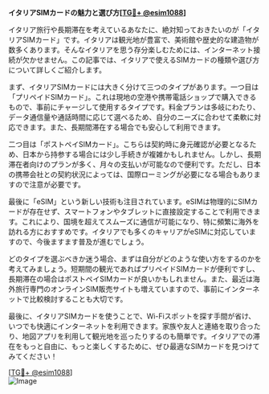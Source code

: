 **イタリアSIMカードの魅力と選び方[[TG💪+ @esim1088](https://t.me/s/esim1088)]**

イタリア旅行や長期滞在を考えているあなたに、絶対知っておきたいのが「イタリアSIMカード」です。イタリアは観光地が豊富で、美術館や歴史的な建造物が数多くあります。そんなイタリアを思う存分楽しむためには、インターネット接続が欠かせません。この記事では、イタリアで使えるSIMカードの種類や選び方について詳しくご紹介します。

まず、イタリアSIMカードには大きく分けて三つのタイプがあります。一つ目は「プリペイドSIMカード」。これは現地の空港や携帯電話ショップで購入できるもので、事前にチャージして使用するタイプです。料金プランは多岐にわたり、データ通信量や通話時間に応じて選べるため、自分のニーズに合わせて柔軟に対応できます。また、長期間滞在する場合でも安心して利用できます。

二つ目は「ポストペイSIMカード」。こちらは契約時に身元確認が必要となるため、日本から持参する場合には少し手続きが複雑かもしれません。しかし、長期滞在者向けのプランが多く、月々の支払いが可能なので便利です。ただし、日本の携帯会社との契約状況によっては、国際ローミングが必要になる場合もありますので注意が必要です。

最後に「eSIM」という新しい技術も注目されています。eSIMは物理的にSIMカードが存在せず、スマートフォンやタブレットに直接設定することで利用できます。これにより、国境を超えてスムーズに通信が可能になり、特に頻繁に海外を訪れる方におすすめです。イタリアでも多くのキャリアがeSIMに対応していますので、今後ますます普及が進むでしょう。

どのタイプを選ぶべきか迷う場合、まずは自分がどのような使い方をするのかを考えてみましょう。短期間の観光であればプリペイドSIMカードが便利ですし、長期滞在の場合はポストペイSIMカードが良いかもしれません。また、最近は海外旅行専門のオンラインSIM販売サイトも増えていますので、事前にインターネットで比較検討することも大切です。

最後に、イタリアSIMカードを使うことで、Wi-Fiスポットを探す手間が省け、いつでも快適にインターネットを利用できます。家族や友人と連絡を取り合ったり、地図アプリを利用して観光地を巡ったりするのも簡単です。イタリアでの滞在をもっと自由に、もっと楽しくするために、ぜひ最適なSIMカードを見つけてみてください！

[[TG💪+ @esim1088](https://t.me/s/esim1088)]  
![Image](https://i.postimg.cc/Y0z9fWf4/image.png)